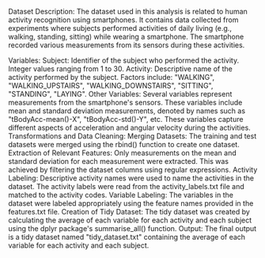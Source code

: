 Dataset Description:
The dataset used in this analysis is related to human activity recognition using smartphones. It contains data collected from experiments where subjects performed activities of daily living (e.g., walking, standing, sitting) while wearing a smartphone. The smartphone recorded various measurements from its sensors during these activities.

Variables:
Subject: Identifier of the subject who performed the activity. Integer values ranging from 1 to 30.
Activity: Descriptive name of the activity performed by the subject. Factors include: "WALKING", "WALKING_UPSTAIRS", "WALKING_DOWNSTAIRS", "SITTING", "STANDING", "LAYING".
Other Variables: Several variables represent measurements from the smartphone's sensors. These variables include mean and standard deviation measurements, denoted by names such as "tBodyAcc-mean()-X", "tBodyAcc-std()-Y", etc. These variables capture different aspects of acceleration and angular velocity during the activities.
Transformations and Data Cleaning:
Merging Datasets: The training and test datasets were merged using the rbind() function to create one dataset.
Extraction of Relevant Features: Only measurements on the mean and standard deviation for each measurement were extracted. This was achieved by filtering the dataset columns using regular expressions.
Activity Labeling: Descriptive activity names were used to name the activities in the dataset. The activity labels were read from the activity_labels.txt file and matched to the activity codes.
Variable Labeling: The variables in the dataset were labeled appropriately using the feature names provided in the features.txt file.
Creation of Tidy Dataset: The tidy dataset was created by calculating the average of each variable for each activity and each subject using the dplyr package's summarise_all() function.
Output:
The final output is a tidy dataset named "tidy_dataset.txt" containing the average of each variable for each activity and each subject.
